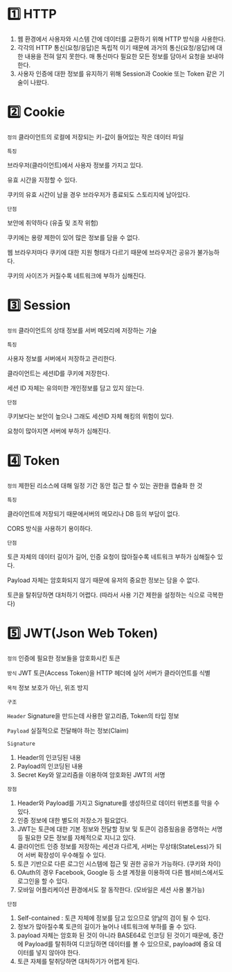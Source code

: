 # 1️⃣ HTTP

1. 웹 환경에서 사용자와 시스템 간에 데이터를 교환하기 위해 HTTP 방식을 사용한다.
2. 각각의 HTTP 통신(요청/응답)은 독립적 이기 때문에 과거의 통신(요청/응답)에 대한 내용을 전혀 알지 못한다. 매 통신마다 필요한 모든 정보를 담아서 요청을 보내야한다.
3. 사용자 인증에 대한 정보를 유지하기 위해 Session과 Cookie 또는 Token 같은 기술이 나왔다.

# 2️⃣ Cookie

`정의` 클라이언트의 로컬에 저장되는 키-값이 들어있는 작은 데이터 파일

`특징`

브라우저(클라이언트)에서 사용자 정보를 가지고 있다.

유효 시간을 지정할 수 있다.

쿠키의 유효 시간이 남을 경우 브라우저가 종료되도 스토리지에 남아있다.

`단점`

보안에 취약하다 (유출 및 조작 위험)

쿠키에는 용량 제한이 있어 많은 정보를 담을 수 없다.

웹 브라우저마다 쿠키에 대한 지원 형태가 다르기 때문에 브라우저간 공유가 불가능하다.

쿠키의 사이즈가 커질수록 네트워크에 부하가 심해진다.

# 3️⃣ Session

`정의` 클라이언트의 상태 정보를 서버 메모리에 저장하는 기술

`특징`

사용자 정보를 서버에서 저장하고 관리한다.

클라이언트는 세션ID를 쿠키에 저장한다.

세션 ID 자체는 유의미한 개인정보를 담고 있지 않는다.

`단점`

쿠키보다는 보안이 높으나 그래도 세션ID 자체 해킹의 위험이 있다.

요청이 많아지면 서버에 부하가 심해진다.

# 4️⃣ Token

`정의` 제한된 리소스에 대해 일정 기간 동안 접근 할 수 있는 권한을 캡슐화 한 것

`특징`

클라이언트에 저장되기 때문에서버의 메모리나 DB 등의 부담이 없다.

CORS 방식을 사용하기 용이하다.

`단점`

토큰 자체의 데이터 길이가 길어, 인증 요청이 많아질수록 네트워크 부하가 심해질수 있다.

Payload 자체는 암호화되지 않기 때문에 유저의 중요한 정보는 담을 수 없다.

토큰을 탈취당하면 대처하기 어렵다. (따라서 사용 기간 제한을 설정하는 식으로 극복한다)

# 5️⃣ JWT(Json Web Token)

`정의` 인증에 필요한 정보들을 암호화시킨 토큰

`방식` JWT 토큰(Access Token)을 HTTP 헤더에 실어 서버가 클라이언트를 식별

`목적` 정보 보호가 아닌, 위조 방지

`구조`

`Header` Signature을 만드는데 사용한 알고리즘, Token의 타입 정보

`Payload` 실질적으로 전달해야 하는 정보(Claim)

`Signature`

1. Header의 인코딩된 내용
2. Payload의 인코딩된 내용
3. Secret Key와 알고리즘을 이용하여 암호화된 JWT의 서명

`장점`

1. Header와 Payload를 가지고 Signature를 생성하므로 데이터 위변조를 막을 수 있다.
2. 인증 정보에 대한 별도의 저장소가 필요없다.
3. JWT는 토큰에 대한 기본 정보와 전달할 정보 및 토큰이 검증됬음을 증명하는 서명 등 필요한 모든 정보를 자체적으로 지니고 있다.
4. 클라이언트 인증 정보를 저장하는 세션과 다르게, 서버는 무상태(StateLess)가 되어 서버 확장성이 우수해질 수 있다.
5. 토큰 기반으로 다른 로그인 시스템에 접근 및 권한 공유가 가능하다. (쿠키와 차이)
6. OAuth의 경우 Facebook, Google 등 소셜 계정을 이용하여 다른 웹서비스에서도 로그인을 할 수 있다.
7. 모바일 어플리케이션 환경에서도 잘 동작한다. (모바일은 세션 사용 불가능)

`단점`

1. Self-contained : 토큰 자체에 정보를 담고 있으므로 양날의 검이 될 수 있다.
2. 정보가 많아질수록 토큰의 길이가 늘어나 네트워크에 부하를 줄 수 있다.
3. payload 자체는 암호화 된 것이 아니라 BASE64로 인코딩 된 것이기 때문에, 중간에 Payload를 탈취하여 디코딩하면 데이터를 볼 수 있으므로, payload에 중요 데이터를 넣지 않아야 한다.
4. 토큰 자체를 탈취당하면 대처하기가 어렵게 된다.
